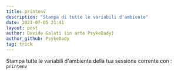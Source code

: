 ```yaml
---
title: printenv
description: "Stampa di tutte le variabili d'ambiente"
date: 2021-07-05 21:41
layout: post
author: Davide Galati (in arte PsykeDady)
author_github: PsykeDady
tag: trick
---
```


Stampa tutte le variabili d'ambiente della tua sessione corrente con :
`printenv`

